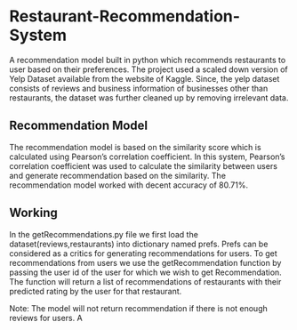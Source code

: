 # Restaurant-Recommendation-System
A recommendation model built in python which recommends restaurants to user based on their preferences.
The project used a scaled down version of Yelp Dataset available from the website of Kaggle. Since, the yelp dataset consists of reviews and business information of businesses other than restaurants, the dataset was further cleaned up by removing irrelevant data.

## Recommendation Model
The recommendation model is based on the similarity score which is calculated using Pearson’s correlation coefficient. In this system, Pearson’s correlation coefficient was used to calculate the similarity between users and generate recommendation based on the similarity. The recommendation model worked with decent accuracy of 80.71%. 

## Working
In the getRecommendations.py file we first load the dataset(reviews,restaurants) into dictionary named prefs. Prefs can be considered as a critics for generating recommendations for users. To get recommendations from users we use the getRecommendation function by passing the user id of the user for which we wish to get Recommendation. The function will return a list of recommendations of restaurants with their predicted rating by the user for that restaurant. 

Note: The model will not return recommendation if there is not enough reviews for users. A

